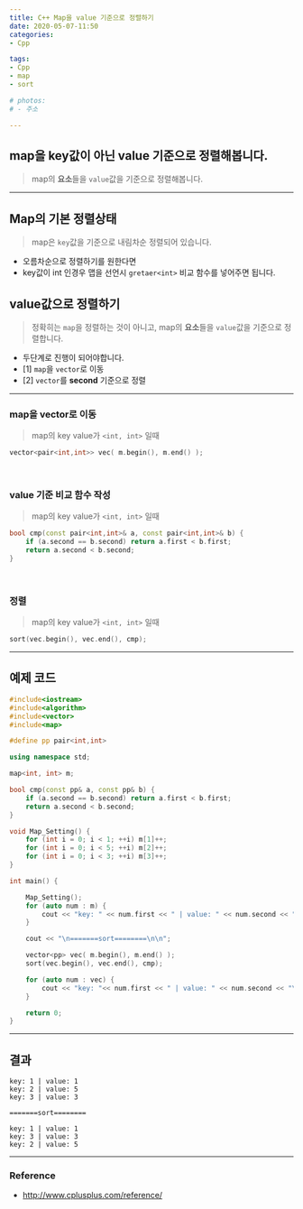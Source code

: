 ```yaml
---
title: C++ Map을 value 기준으로 정렬하기
date: 2020-05-07-11:50
categories:
- Cpp

tags:
- Cpp
- map
- sort

# photos: 
# - 주소

---
```


## map을 key값이 아닌 value 기준으로 정렬해봅니다.
> map의 **요소**들을 `value`값을 기준으로 정렬해봅니다.

---

## Map의 기본 정렬상태
> map은 `key`값을 기준으로 내림차순 정렬되어 있습니다.

* 오름차순으로 정렬하기를 원한다면 
* key값이 int 인경우 맵을 선언시 `gretaer<int>` 비교 함수를 넣어주면 됩니다.

## value값으로 정렬하기
> 정확히는 `map`을 정렬하는 것이 아니고, map의 **요소**들을 `value`값을 기준으로 정렬합니다.

* 두단계로 진행이 되어야합니다.
* [1] `map`을 `vector`로 이동
* [2] `vector`를 **second** 기준으로 정렬

---

### map을 vector로 이동
> map의 key value가 `<int, int>` 일때

```c++
vector<pair<int,int>> vec( m.begin(), m.end() );
```

<br>

### value 기준 비교 함수 작성
> map의 key value가 `<int, int>` 일때

```c++
bool cmp(const pair<int,int>& a, const pair<int,int>& b) {
	if (a.second == b.second) return a.first < b.first;
	return a.second < b.second;
}
```

<br>

### 정렬
> map의 key value가 `<int, int>` 일때

```c++
sort(vec.begin(), vec.end(), cmp);
```


---

## 예제 코드

```c++
#include<iostream>
#include<algorithm>
#include<vector>
#include<map>

#define pp pair<int,int>

using namespace std;

map<int, int> m;

bool cmp(const pp& a, const pp& b) {
	if (a.second == b.second) return a.first < b.first;
	return a.second < b.second;
}

void Map_Setting() {
	for (int i = 0; i < 1; ++i) m[1]++;
	for (int i = 0; i < 5; ++i) m[2]++;
	for (int i = 0; i < 3; ++i) m[3]++;
}

int main() {

	Map_Setting();
	for (auto num : m) {
		cout << "key: " << num.first << " | value: " << num.second << "\n";
	}

	cout << "\n=======sort========\n\n";

	vector<pp> vec( m.begin(), m.end() );
	sort(vec.begin(), vec.end(), cmp);

	for (auto num : vec) {
		cout << "key: "<< num.first << " | value: " << num.second << "\n";
	}

	return 0;
}

```

---

## 결과

```
key: 1 | value: 1
key: 2 | value: 5
key: 3 | value: 3

=======sort========

key: 1 | value: 1
key: 3 | value: 3
key: 2 | value: 5
```

---

### Reference

* http://www.cplusplus.com/reference/